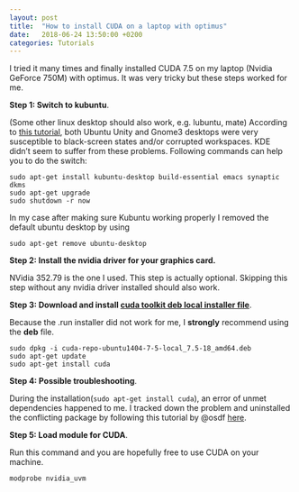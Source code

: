 ```yaml
---
layout: post
title:  "How to install CUDA on a laptop with optimus"
date:   2018-06-24 13:50:00 +0200
categories: Tutorials 
---
```


I tried it many times and finally installed CUDA 7.5 on my laptop (Nvidia GeForce 750M) with optimus. It was very tricky but these steps worked for me.

**Step 1: Switch to kubuntu**. 

(Some other linux desktop should also work, e.g. lubuntu, mate) According to [this tutorial](https://www.pugetsystems.com/labs/articles/NVIDIA-CUDA-GPU-computing-on-a-modern-laptop-629/), both Ubuntu Unity and Gnome3 desktops were very susceptible to black-screen states and/or corrupted workspaces. KDE didn’t seem to suffer from these problems. Following commands can help you to do the switch:

    sudo apt-get install kubuntu-desktop build-essential emacs synaptic dkms
    sudo apt-get upgrade
    sudo shutdown -r now

In my case after making sure Kubuntu working properly I removed the default ubuntu desktop by using

    sudo apt-get remove ubuntu-desktop

**Step 2: Install the nvidia driver for your graphics card.** 

NVidia 352.79 is the one I used. This step is actually optional. Skipping this step without any nvidia driver installed should also work.

**Step 3: Download and install [cuda toolkit deb local installer file](https://developer.nvidia.com/cuda-downloads)**. 

Because the .run installer did not work for me, I **strongly** recommend using the **deb** file.

    sudo dpkg -i cuda-repo-ubuntu1404-7-5-local_7.5-18_amd64.deb
    sudo apt-get update
    sudo apt-get install cuda

**Step 4: Possible troubleshooting**.

During the installation(`sudo apt-get install cuda`), an error of unmet dependencies happened to me. I tracked down the problem and uninstalled the conflicting package by following this tutorial by @osdf [here](http://askubuntu.com/a/572910/514666).

**Step 5: Load module for CUDA**.

Run this command and you are hopefully free to use CUDA on your machine.

    modprobe nvidia_uvm


